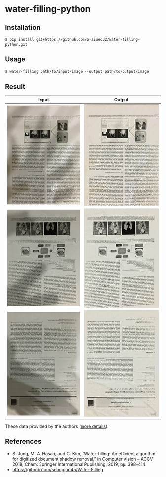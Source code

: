 # water-filling-python

## Installation
```shell
$ pip install git+https://github.com/S-aiueo32/water-filling-python.git
```

## Usage
```shell
$ water-filling path/to/input/image --output path/to/output/image
```

## Result
|Input|Output|
|---|---|
|<img src="assets/rect_1.jpg.bmp">|<img src="assets/rect_1.jpg_filled.bmp">|
|<img src="assets/rect_2.jpg.bmp">|<img src="assets/rect_2.jpg_filled.bmp">|
|<img src="assets/rect_3.jpg.bmp">|<img src="assets/rect_3.jpg_filled.bmp">|

These data provided by the authors ([more details](https://www.dropbox.com/s/dngblakxcvc6ced/0525-supp.zip?dl=0)). 

## References
- S. Jung, M. A. Hasan, and C. Kim, “Water-filling: An efficient algorithm for digitized document shadow removal,” in Computer Vision – ACCV 2018, Cham: Springer International Publishing, 2019, pp. 398–414.
- https://github.com/seungjun45/Water-Filling